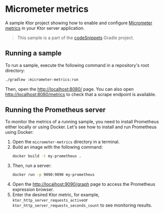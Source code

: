 # Micrometer metrics

A sample Ktor project showing how to enable and configure [Micrometer metrics](https://ktor.io/docs/micrometer-metrics.html) in your Ktor server application.
> This sample is a part of the [codeSnippets](../../README.md) Gradle project.

## Running a sample

To run a sample, execute the following command in a repository's root directory:

```bash
./gradlew :micrometer-metrics:run
```
Then, open the [http://localhost:8080/](http://localhost:8080/) page. You can also open [http://localhost:8080/metrics](http://localhost:8080/metrics) to check that a scrape endpoint is available.

## Running the Prometheus server
To monitor the metrics of a running sample, you need to install Prometheus either locally or using Docker. Let's see how to install and run Prometheus using Docker:
1. Open the `micrometer-metrics` directory in a terminal.
2. Build an image with the following command:
   ```Bash
   docker build -t my-prometheus .
   ```
3. Then, run a server:
   ```Bash
   docker run -p 9090:9090 my-prometheus
   ```
4. Open the [http://localhost:9090/graph](http://localhost:9090/graph) page to access the Prometheus expression browser.
5. Enter the desired Ktor metric, for example, `ktor_http_server_requests_active`or `ktor_http_server_requests_seconds_count` to see monitoring results.